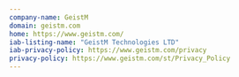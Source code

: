 ```yaml
---
company-name: GeistM
domain: geistm.com
home: https://www.geistm.com/
iab-listing-name: "GeistM Technologies LTD"
iab-privacy-policy: https://www.geistm.com/privacy
privacy-policy: https://www.geistm.com/st/Privacy_Policy
---
```





